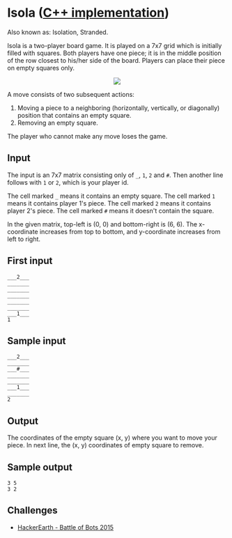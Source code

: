 # Isola ([C++ implementation](https://github.com/AdamStelmaszczyk/gtsa/blob/master/cpp/examples/isola.cpp))

Also known as: Isolation, Stranded.

Isola is a two-player board game. It is played on a 7x7 grid which is initially filled with squares. Both players have one piece; it is in the middle position of the row closest to his/her side of the board. Players can place their piece on empty squares only. 

<p align="center">
  <img src="https://upload.wikimedia.org/wikipedia/commons/8/8a/Isola_starting_position.png"/>
</p>

A move consists of two subsequent actions:

1. Moving a piece to a neighboring (horizontally, vertically, or diagonally) position that contains an empty square.
2. Removing an empty square.

The player who cannot make any move loses the game.

Input 
---
The input is an 7x7 matrix consisting only of `_`, `1`, `2` and `#`. Then another line follows with `1` or `2`, which is your player id.

The cell marked `_` means it contains an empty square. The cell marked `1` means it contains player 1's piece. The cell marked `2` means it contains player 2's piece. The cell marked `#` means it doesn't contain the square.

In the given matrix, top-left is (0, 0) and bottom-right is (6, 6). The x-coordinate increases from top to bottom, and y-coordinate increases from left to right.

First input
---
```
___2___
_______
_______
_______
_______
_______
___1___
1
```

Sample input
---
```
___2___
_______
___#___
_______
_______
___1___
_______
2
```

Output 
---
The coordinates of the empty square (x, y) where you want to move your piece. 
In next line, the (x, y) coordinates of empty square to remove.

Sample output
---
```
3 5
3 2
```

Challenges
---
- [HackerEarth - Battle of Bots 2015](https://www.hackerearth.com/problem/multiplayer/isola/)
